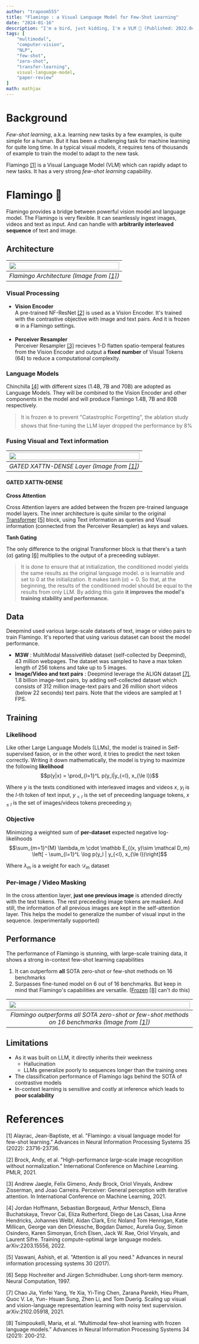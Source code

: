 ```yaml
---
author: "trapoom555"
title: "Flamingo : a Visual Language Model for Few-Shot Learning"
date: "2024-01-16"
description: "I'm a bird, just kidding, I'm a VLM 🦩 (Published: 2022.04, Deepmind)"
tags: [
    "multimodal",
    "computer-vision",
    "NLP",
    "few-shot",
    "zero-shot",
    "transfer-learning",
    visual-language-model,
    "paper-review"
]
math: mathjax
---
```


# Background

*Few-shot learning*, a.k.a. learning new tasks by a few examples, is quite simple for a human. But it has been a challenging task for machine learning for quite long time. In a typical visual models, it requires tens of thousands of example to train the model to adapt to the new task. 

Flamingo [[1]](#1) is a Visual Language Model (VLM) which can rapidly adapt to new tasks. It has a very strong *few-shot learning* capability.

# Flamingo 🦩

Flamingo provides a bridge between powerful vision model and language model. The Flamingo is very flexible. It can seamlessly ingest images, videos and text as input. And can handle with **arbitrarily interleaved sequence** of text and image.

## Architecture

| <img src="https://github.com/trapoom555/trapoom555-blog/blob/main/static/images/Flamingo/flamingo_architecture.png?raw=true" style= "display: block; margin-left: auto; margin-right: auto; width: 100%;"/>|
|:--:| 
| *Flamingo Architecture (Image from [[1]](#1))* |

### Visual Processing
- **Vision Encoder** <br>
A pre-trained NF-ResNet [[2]](#2) is used as a Vision Encoder. It's trained with the contrastive objective with image and text pairs. And it is frozen ❄️ in a Flamingo settings.

- **Perceiver Resampler** <br>
Perceiver Resampler [[3]](#3) recieves 1-D flatten spatio-temperal features from the Vision Encoder and output a **fixed number** of Visual Tokens (64) to reduce a computational complexity.

### Language Models 

Chinchilla [[4]](#4) with different sizes (1.4B, 7B and 70B) are adopted as Language Models. They will be combined to the Vision Encoder and other components in the model and will produce Flamingo 1.4B, 7B and 80B respectively.

> It is frozen ❄️ to prevent "Catastrophic Forgetting", the ablation study shows that fine-tuning the LLM layer dropped the performance by 8%

### Fusing Visual and Text information

| <img src="https://github.com/trapoom555/trapoom555-blog/blob/main/static/images/Flamingo/flamingo_xattn_dense.png?raw=true" style= "display: block; margin-left: auto; margin-right: auto; width: 100%;"/>|
|:--:| 
| *GATED XATTN-DENSE Layer (Image from [[1]](#1))* |

#### GATED XATTN-DENSE

**Cross Attention**

Cross Attention layers are added between the frozen pre-trained language model layers. The inner architecture is quite similar to the original [Transformer](https://trapoom555.github.io/trapoom555-blog/posts/transformer/) [[5]](#5) block, using Text information as queries and Visual information (connected from the Perceiver Resampler) as keys and values. 

**Tanh Gating**

The only difference to the original Transformer block is that there's a $\tanh(\alpha)$ gating [[6]](#6) multiplies to the output of a preceeding sublayer.

> It is done to ensure that at initialization, the conditioned model yields the same results as the original language model. $\alpha$ is learnable and set to $0$ at the initialization. It makes $\tanh(\alpha) = 0$. So that, at the beginning, the results of the conditioned model should be equal to the results from only LLM. By adding this gate **it improves the model's training stability and performance.**


## Data

Deepmind used various large-scale datasets of text, image or video pairs to train Flamingo. It's reported that using various dataset can boost the model performance.

- **M3W** : MultiModal MassiveWeb dataset (self-collected by Deepmind), 43 million webpages. The dataset was sampled to have a max token length of 256 tokens and take up to 5 images.
- **Image/Video and text pairs** : Deepmind leverage the ALIGN dataset [[7]](#7), 1.8 billion image-text pairs, by adding self-collected dataset which consists of 312 million image-text pairs and 26 million short videos (below 22 seconds) text pairs. Note that the videos are sampled at 1 FPS.

## Training

### Likelihood
Like other Large Language Models (LLMs), the model is trained in Self-supervised fasion, or in the other word, it tries to predict the next token correctly. Writing it down mathematically, the model is trying to maximize the following **likelihood**
    $$p(y|x) = \prod_{l=1}^L p(y_l|y_{<l}, x_{\le l})$$

Where $y$ is the texts conditioned with interleaved images and videos $x$, $y_l$ is the $l$-th token of text input, $y_{<l}$ is the set of preceeding language tokens, $x_{\le l}$ is the set of images/videos tokens preceeding $y_l$

### Objective
Minimizing a weighted sum of **per-dataset** expected negative log-likelihoods
$$\sum_{m=1}^{M} \lambda_m \cdot \mathbb E_{(x, y)\sim \mathcal D_m} \left[ - \sum_{l=1}^L \log p(y_l | y_{<l}, x_{\le l})\right]$$

Where $\lambda_m$ is a weight for each $\mathcal D_m$ dataset

### Per-image / Video Masking

In the cross attention layer, **just one previous image** is attended directly with the text tokens. The rest preceeding image tokens are masked. And still, the information of all previous images are kept in the self-attention layer. This helps the model to generalize the number of visual input in the sequence. (experimentally supported)



## Performance

The performance of Flamingo is stunning, with large-scale training data, it shows a strong in-context few-shot learning capabilities

1. It can outperform **all** SOTA zero-shot or few-shot methods on 16 benchmarks
2. Surpasses fine-tuned model on 6 out of 16 benchmarks. But keep in mind that Flamingo's capabilities are versatile. ([Frozen](https://trapoom555.github.io/trapoom555-blog/posts/frozen/) [[8]](#8) can't do this)

| <img src="https://github.com/trapoom555/trapoom555-blog/blob/main/static/images/Flamingo/flamingo_eval.png?raw=true" style= "display: block; margin-left: auto; margin-right: auto; width: 100%;"/>|
|:--:| 
| *Flamingo outperforms all SOTA zero-shot or few-shot methods on 16 benchmarks (Image from [[1]](#1))* |

## Limitations

- As it was built on LLM, it directly inherits their weekness
    - Hallucination
    - LLMs generalize poorly to sequences longer than the training ones
- The classification performance of Flamingo lags behind the SOTA of contrastive models
- In-context learning is sensitive and costly at inference which leads to **poor scalability**

# References
<a id="1">[1]</a> 
Alayrac, Jean-Baptiste, et al. "Flamingo: a visual language model for few-shot learning." Advances in Neural Information Processing Systems 35 (2022): 23716-23736.

<a id="2">[2]</a> 
Brock, Andy, et al. "High-performance large-scale image recognition without normalization." International Conference on Machine Learning. PMLR, 2021.

<a id="3">[3]</a> 
Andrew Jaegle, Felix Gimeno, Andy Brock, Oriol Vinyals, Andrew Zisserman, and Joao Carreira. Perceiver: General perception with iterative attention. In International Conference on Machine Learning, 2021.

<a id="4">[4]</a> 
Jordan Hoffmann, Sebastian Borgeaud, Arthur Mensch, Elena Buchatskaya, Trevor Cai, Eliza Rutherford, Diego de Las Casas, Lisa Anne Hendricks, Johannes Welbl, Aidan Clark, Eric Noland Tom Hennigan, Katie Millican, George van den Driessche, Bogdan Damoc, Aurelia Guy, Simon Osindero, Karen Simonyan, Erich Elsen, Jack W. Rae, Oriol Vinyals, and Laurent Sifre. Training compute-optimal large language models. arXiv:2203.15556, 2022.

<a id="5">[5]</a> 
Vaswani, Ashish, et al. "Attention is all you need." Advances in neural information processing systems 30 (2017).

<a id="6">[6]</a> 
Sepp Hochreiter and Jürgen Schmidhuber. Long short-term memory. Neural Computation, 1997.

<a id="7">[7]</a> 
Chao Jia, Yinfei Yang, Ye Xia, Yi-Ting Chen, Zarana Parekh, Hieu Pham, Quoc V. Le, Yun- Hsuan Sung, Zhen Li, and Tom Duerig. Scaling up visual and vision-language representation learning with noisy text supervision. arXiv:2102.05918, 2021.

<a id="8">[8]</a> 
Tsimpoukelli, Maria, et al. “Multimodal few-shot learning with frozen language models.” Advances in Neural Information Processing Systems 34 (2021): 200-212.